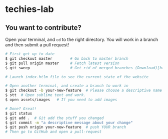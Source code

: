 # techies-lab

## You want to contribute?

Open your terminal, and `cd` to the right directory.
You will work in a branch and then submit a pull request!

```bash
# First get up to date
$ git checkout master        # Go back to master branch
$ git pull origin master     # Fetch latest version
$ git sweep                  # Get rid of merged branches (Download)[http://lab.arc90.com/2012/04/03/git-sweep/]

# Launch index.htlm file to see the current state of the website

# Open another terminal, and create a branch to work in
$ git checkout -b your-new-feature  # Please choose a descriptive name
$ stt  # Open sublime text and work.
$ open assets/images   # If you need to add images

# Done? Great!
$ git status
$ git add .  # Git add the stuff you changed
$ git commit -m "a descriptive message about your change"
$ git push origin your-new-feature  # push YOUR branch
# Then go to GitHub and open a pull-request
```